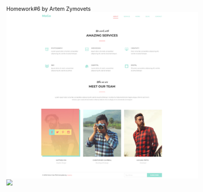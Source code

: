 Homework#6 by Artem Zymovets
<img src="img/github/task.jpg">
<img src="img/github/requirememnts.jpg">
